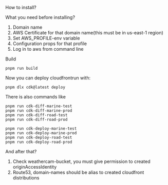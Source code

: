 How to install?

What you need before installing?

1. Domain name
2. AWS Certificate for that domain name(this must be in us-east-1 region)
3. Set AWS_PROFILE-env variable
4. Configuration props for that profile
5. Log in to aws from command line

Build

    pnpm run build

Now you can deploy cloudfrontrun with:

    pnpm dlx cdk@latest deploy

There is also commands like

    pnpm run cdk-diff-marine-test
    pnpm run cdk-diff-marine-prod
    pnpm run cdk-diff-road-test
    pnpm run cdk-diff-road-prod

    pnpm run cdk-deploy-marine-test
    pnpm run cdk-deploy-marine-prod
    pnpm run cdk-deploy-road-test
    pnpm run cdk-deploy-road-prod

And after that?

1. Check weathercam-bucket, you must give permission to created
   originAccessIdentity
2. Route53, domain-names should be alias to created cloudfront distributions
